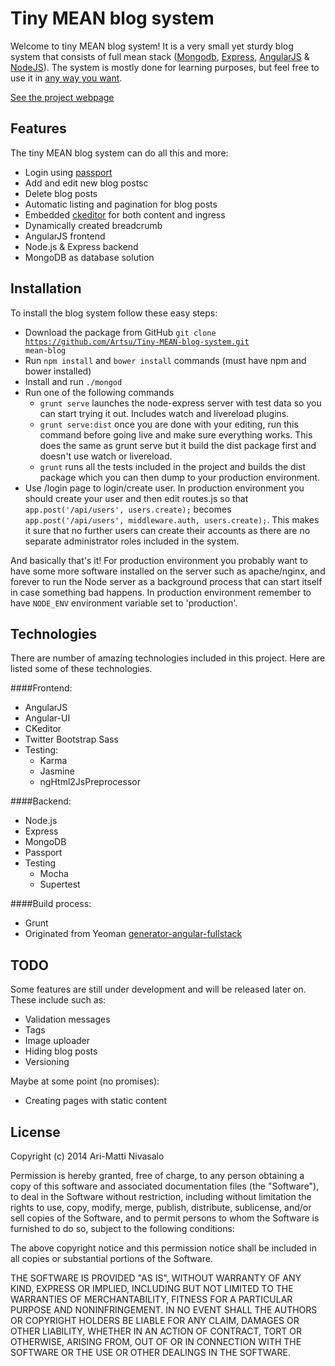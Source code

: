 Tiny MEAN blog system
=====================
Welcome to tiny MEAN blog system! It is a very small yet sturdy blog system that consists of full mean stack (<a href="http://www.mongodb.org/">Mongodb</a>, <a href="http://expressjs.com/">Express</a>, <a href="http://angularjs.org/">AngularJS</a> & <a href="http://nodejs.org/">NodeJS</a>). The system is mostly done for learning purposes, but feel free to use it in <a href="#license">any way you want</a>.

<a href="http://nivasalo.com/projects/tiny-mean-blog">See the project webpage</a>

Features
--------

The tiny MEAN blog system can do all this and more:
* Login using <a href="http://passportjs.org/">passport</a>
* Add and edit new blog postsc
* Delete blog posts
* Automatic listing and pagination for blog posts
* Embedded <a href="http://ckeditor.com/">ckeditor</a> for both content and ingress
* Dynamically created breadcrumb
* AngularJS frontend
* Node.js & Express backend
* MongoDB as database solution

Installation
------------

To install the blog system follow these easy steps:
        
* Download the package from GitHub <code>git clone https://github.com/Artsu/Tiny-MEAN-blog-system.git mean-blog</code>
* Run <code>npm install</code> and <code>bower install</code> commands (must have npm and bower installed)
* Install and run <code>./mongod</code>
* Run one of the following commands
  * <code>grunt serve</code> launches the node-express server with test data so you can start trying it out. Includes watch and livereload plugins.
  * <code>grunt serve:dist</code> once you are done with your editing, run this command before going live and make sure everything works. This does the same as grunt serve but it build the dist package first and doesn't use watch or livereload.
  * <code>grunt</code> runs all the tests included in the project and builds the dist package which you can then dump to your production environment.
* Use /login page to login/create user. In production environment you should create your user and then edit routes.js so that <code>app.post('/api/users', users.create);</code> becomes <code>app.post('/api/users', middleware.auth, users.create);</code>. This makes it sure that no further users can create their accounts as there are no separate administrator roles included in the system.
        
And basically that's it! For production environment you probably want to have some more software installed on the server such as apache/nginx, and forever to run the Node server as a background process that can start itself in case something bad happens.
In production environment remember to have <code>NODE_ENV</code> environment variable set to 'production'.

Technologies
------------
There are number of amazing technologies included in this project. Here are listed some of these technologies.

####Frontend:
* AngularJS
* Angular-UI
* CKeditor
* Twitter Bootstrap Sass
* Testing:
  * Karma
  * Jasmine
  * ngHtml2JsPreprocessor

####Backend:
* Node.js
* Express
* MongoDB
* Passport
* Testing
  * Mocha
  * Supertest

####Build process:
* Grunt
* Originated from Yeoman <a href="">generator-angular-fullstack</a>

TODO
----
Some features are still under development and will be released later on. These include such as:
* Validation messages
* Tags
* Image uploader
* Hiding blog posts
* Versioning
 
Maybe at some point (no promises):
* Creating pages with static content

<a name="license"></a>License
----

Copyright (c) 2014 Ari-Matti Nivasalo

Permission is hereby granted, free of charge, to any person obtaining
a copy of this software and associated documentation files (the
"Software"), to deal in the Software without restriction, including
without limitation the rights to use, copy, modify, merge, publish,
distribute, sublicense, and/or sell copies of the Software, and to
permit persons to whom the Software is furnished to do so, subject to
the following conditions:

The above copyright notice and this permission notice shall be included
in all copies or substantial portions of the Software.

THE SOFTWARE IS PROVIDED "AS IS", WITHOUT WARRANTY OF ANY KIND,
EXPRESS OR IMPLIED, INCLUDING BUT NOT LIMITED TO THE WARRANTIES OF
MERCHANTABILITY, FITNESS FOR A PARTICULAR PURPOSE AND NONINFRINGEMENT.
IN NO EVENT SHALL THE AUTHORS OR COPYRIGHT HOLDERS BE LIABLE FOR ANY
CLAIM, DAMAGES OR OTHER LIABILITY, WHETHER IN AN ACTION OF CONTRACT,
TORT OR OTHERWISE, ARISING FROM, OUT OF OR IN CONNECTION WITH THE
SOFTWARE OR THE USE OR OTHER DEALINGS IN THE SOFTWARE.